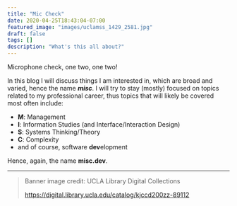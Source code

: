 ```yaml
---
title: "Mic Check"
date: 2020-04-25T18:43:04-07:00
featured_image: "images/uclamss_1429_2581.jpg"
draft: false
tags: []
description: "What's this all about?"
---
```


Microphone check, one two, one two!

In this blog I will discuss things I am interested in, which are broad and varied, hence the name ***misc***. I will try to stay (mostly) focused on topics related to my professional career, thus topics that will likely be covered most often include:
- **M**: Management
- **I**: Information Studies (and Interface/Interaction Design)
- **S**: Systems Thinking/Theory
- **C**: Complexity
- and of course, software **dev**elopment

Hence, again, the name **misc.dev**.

---

> Banner image credit: UCLA Library Digital Collections
>
> https://digital.library.ucla.edu/catalog/kjccd200zz-89112

